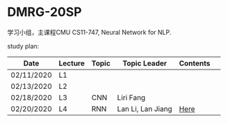 # DMRG-20SP
学习小组，主课程CMU CS11-747, Neural Network for NLP.

study plan:


| Date       | Lecture | Topic | Topic Leader      | Contents |   |
|------------|---------|-------|-------------------|----------|---|
| 02/11/2020 |    L1   |       |                   |          |   |
| 02/13/2020 |    L2   |       |                   |          |   |
| 02/18/2020 |    L3   | CNN   | Liri Fang         |          |   |
| 02/20/2020 |    L4   | RNN   | Lan Li, Lan Jiang |    [Here](https://github.com/uiuc-dm-group/DMRG-20SP/tree/master/l4) |   |
